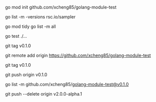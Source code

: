 go mod init github.com/xcheng85/golang-module-test

go list -m -versions rsc.io/sampler

go mod tidy
go list -m all

go test ./...

git tag v0.1.0

 git remote add origin https://github.com/xcheng85/golang-module-test

 git tag v0.1.0

 git push origin v0.1.0

 go list -m github.com/xcheng85/golang-module-test@v0.1.0


 git push --delete origin v2.0.0-alpha.1